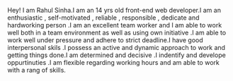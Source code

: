 



Hey! I am Rahul Sinha.I am an 14 yrs old front-end web developer.I am an enthusiastic , self-motivated , reliable , 
responsible , dedicate and hardworking person .I am an excellent team worker and I am able to work well both in a team 
environment as well as using own initiative .I am able to work well under pressure and adhere to strict deadline.I have good 
interpersonal skils .I possess an active and dynamic approach to work and getting things done.I am determined and decisive .I 
indentify and develope oppurtinuties .I am flexible regarding working hours and am able to work with a rang of skills.



